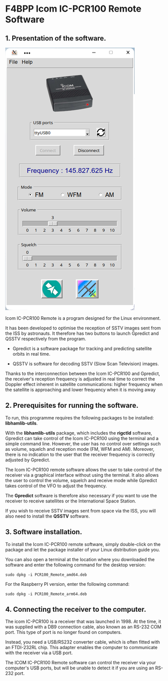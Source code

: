 # F4BPP Icom IC-PCR100 Remote Software

## 1. Presentation of the software.

![F4BPP Icom IC-PCR100 Preview](https://github.com/f4bpp/Icom_IC-PCR100_Remote_Software/blob/main/Images/F4BPP_Icom_IC-PCR100_Remote_Software_Preview.png)

Icom IC-PCR100 Remote is a program designed for the Linux environment.

It has been developed to optimise the reception of SSTV images sent from the ISS by astronauts. It therefore has two buttons to launch Gpredict and QSSTV respectively from the program.

 - Gpredict is a software package for tracking and predicting satellite orbits in real time. 
   
 - QSSTV is software for decoding SSTV (Slow Scan Television) images.

Thanks to the interconnection between the Icom IC-PCR100 and Gpredict, the receiver's reception frequency is adjusted in real time to correct the Doppler effect inherent in satellite communications: higher frequency when the satellite is approaching and lower frequency when it is moving away

## 2. Prerequisites for running the software.

To run, this programme requires the following packages to be installed: **libhamlib-utils**.

With the **libhamlib-utils** package, which includes the **rigctld** software, Gpredict can take control of the Icom IC-PCR100 using the terminal and a simple command line. However, the user has no control over settings such as volume, squelch and reception mode (FM, WFM and AM). Moreover, there is no indication to the user that the receiver frequency is correctly adjusted by Gpredict.

The Icom IC-PCR100 remote software allows the user to take control of the receiver via a graphical interface without using the terminal. It also allows the user to control the volume, squelch and receive mode while Gpredict takes control of the VFO to adjust the frequency.

The **Gpredict** software is therefore also necessary if you want to use the receiver to receive satellites or the International Space Station.

If you wish to receive SSTV images sent from space via the ISS, you will also need to install the **QSSTV** software.

## 3. Software installation.

To install the Icom IC-PCR100 remote software, simply double-click on the package and let the package installer of your Linux distribution guide you.

You can also open a terminal at the location where you downloaded the software and enter the following command for the desktop version:

    sudo dpkg -i PCR100_Remote_amd64.deb

For the Raspberry PI version, enter the following command:

    sudo dpkg -i PCR100_Remote_arm64.deb

## 4. Connecting the receiver to the computer.

The icom IC-PCR100 is a receiver that was launched in 1998. At the time, it was supplied with a DB9 connection cable, also known as an RS-232 COM port. This type of port is no longer found on computers.

Instead, you need a USB/RS232 converter cable, which is often fitted with an FTDI-232RL chip. This adapter enables the computer to communicate with the receiver via a USB port.

The ICOM IC-PCR100 Remote software can control the receiver via your computer's USB ports, but will be unable to detect it if you are using an RS-232 port.
